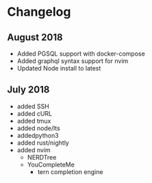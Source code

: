 # Changelog

## August 2018
- Added PGSQL support with docker-compose
- Added graphql syntax support for nvim
- Updated Node install to latest

## July 2018
- added SSH
- added cURL
- added tmux
- added node/lts
- addedpython3
- added rust/nightly
- added nvim
	-	NERDTree
	-	YouCompleteMe
		-	tern completion engine

